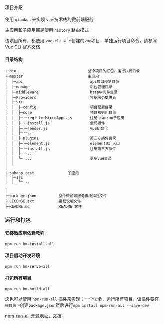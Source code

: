 #### 项目介绍

使用 `qiankun` 来实现 `vue` 技术栈的微前端服务

主应用和子应用都是使用 `history` 路由模式

该项目所有，都使用 `vue-cli 4` 下创建的`vue`项目，单独运行项目命令，请参照 [Vue CLI 官方文档](https://cli.vuejs.org/zh/guide/prototyping.html)

#### 目录结构

```
├─bin                                整个项目的打包，运行执行目录
├─master                             主应用
│  ├─api                              api接口模块目录
│  ├─manage                           后台管理目录
│  ├─middleware                       http中间件目录
│  ├─Providers                        容器服务提供者
│  ├─src               
│  │  ├─config                        项目配置目录
│  │  ├─core                          项目初始化目录
│  │  ├─├─registerMicroApps.js        注册qiankun子应用
│  │  ├─├─install.js                  全局插件
│  │  ├─├─render.js                   vue初始化
│  │  ├─└─...           
│  │  ├─plugins                       第三方插件目录
│  │  ├─├─element.js                  elementUI 入口
│  │  ├─├─install.js                  注册第三方插件
│  │  ├─└─...            
│  │  └─ ...                          更多vue目录
│  │
│
├─subapp-test               子应用
│  ├─src                    
│  │  └─...                 

│
├─package.json          整个微前端服务模块描述文件
├─LICENSE.txt           授权说明文件
├─README.md             README 文件
```

### 运行和打包

#### 安装微应用依赖教程

 `npm run hm-install-all`

#### 项目启动开发环境

`npm run hm-serve-all`

#### 打包所有项目

`npm run hm-build-all`

您也可以使用 `npm-run-all` 插件来实现：一个命令，运行所有项目，该插件要在`根目录下`创建`package.json`然后进行`npm install npm-run-all --save-dev`

[npm-run-all 开源地址，文档](https://github.com/mysticatea/npm-run-all)